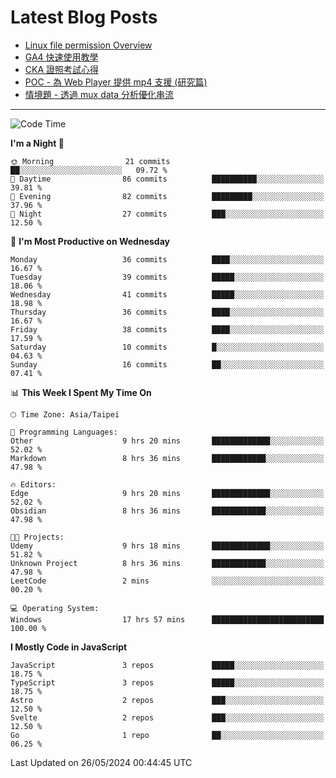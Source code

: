 # Latest Blog Posts
<!-- BLOG-POST-LIST:START -->
- [Linux file permission Overview](https://blog.vinny987.xyz/blog/2024/linux-file-permission-overview/)
- [GA4 快速使用教學](https://blog.vinny987.xyz/blog/2024/quick-guide-to-using-ga4/)
- [CKA 證照考試心得](https://blog.vinny987.xyz/blog/2024/my-experience-taking-the-cka-certification-exam/)
- [POC - 為 Web Player 提供 mp4 支援 &lpar;研究篇&rpar;](https://blog.vinny987.xyz/blog/2024/poc-how-to-provide-mp4-support-for-a-web-player-research/)
- [情境題 - 透過 mux data 分析優化串流](https://blog.vinny987.xyz/blog/2024/case-study-optimizing-streaming-through-mux-data-analysis/)
<!-- BLOG-POST-LIST:END -->

---

<!--START_SECTION:waka-->
![Code Time](http://img.shields.io/badge/Code%20Time-183%20hrs%208%20mins-blue)

**I'm a Night 🦉** 

```text
🌞 Morning                21 commits          ██░░░░░░░░░░░░░░░░░░░░░░░   09.72 % 
🌆 Daytime                86 commits          ██████████░░░░░░░░░░░░░░░   39.81 % 
🌃 Evening                82 commits          █████████░░░░░░░░░░░░░░░░   37.96 % 
🌙 Night                  27 commits          ███░░░░░░░░░░░░░░░░░░░░░░   12.50 % 
```
📅 **I'm Most Productive on Wednesday** 

```text
Monday                   36 commits          ████░░░░░░░░░░░░░░░░░░░░░   16.67 % 
Tuesday                  39 commits          █████░░░░░░░░░░░░░░░░░░░░   18.06 % 
Wednesday                41 commits          █████░░░░░░░░░░░░░░░░░░░░   18.98 % 
Thursday                 36 commits          ████░░░░░░░░░░░░░░░░░░░░░   16.67 % 
Friday                   38 commits          ████░░░░░░░░░░░░░░░░░░░░░   17.59 % 
Saturday                 10 commits          █░░░░░░░░░░░░░░░░░░░░░░░░   04.63 % 
Sunday                   16 commits          ██░░░░░░░░░░░░░░░░░░░░░░░   07.41 % 
```


📊 **This Week I Spent My Time On** 

```text
🕑︎ Time Zone: Asia/Taipei

💬 Programming Languages: 
Other                    9 hrs 20 mins       █████████████░░░░░░░░░░░░   52.02 % 
Markdown                 8 hrs 36 mins       ████████████░░░░░░░░░░░░░   47.98 % 

🔥 Editors: 
Edge                     9 hrs 20 mins       █████████████░░░░░░░░░░░░   52.02 % 
Obsidian                 8 hrs 36 mins       ████████████░░░░░░░░░░░░░   47.98 % 

🐱‍💻 Projects: 
Udemy                    9 hrs 18 mins       █████████████░░░░░░░░░░░░   51.82 % 
Unknown Project          8 hrs 36 mins       ████████████░░░░░░░░░░░░░   47.98 % 
LeetCode                 2 mins              ░░░░░░░░░░░░░░░░░░░░░░░░░   00.20 % 

💻 Operating System: 
Windows                  17 hrs 57 mins      █████████████████████████   100.00 % 
```

**I Mostly Code in JavaScript** 

```text
JavaScript               3 repos             █████░░░░░░░░░░░░░░░░░░░░   18.75 % 
TypeScript               3 repos             █████░░░░░░░░░░░░░░░░░░░░   18.75 % 
Astro                    2 repos             ███░░░░░░░░░░░░░░░░░░░░░░   12.50 % 
Svelte                   2 repos             ███░░░░░░░░░░░░░░░░░░░░░░   12.50 % 
Go                       1 repo              ██░░░░░░░░░░░░░░░░░░░░░░░   06.25 % 
```




 Last Updated on 26/05/2024 00:44:45 UTC
<!--END_SECTION:waka-->

<!--
**vincent97277/vincent97277** is a ✨ _special_ ✨ repository because its `README.md` (this file) appears on your GitHub profile.

Here are some ideas to get you started:

- 🔭 I’m currently working on ...
- 🌱 I’m currently learning ...
- 👯 I’m looking to collaborate on ...
- 🤔 I’m looking for help with ...
- 💬 Ask me about ...
- 📫 How to reach me: ...
- 😄 Pronouns: ...
- ⚡ Fun fact: ...
-->
